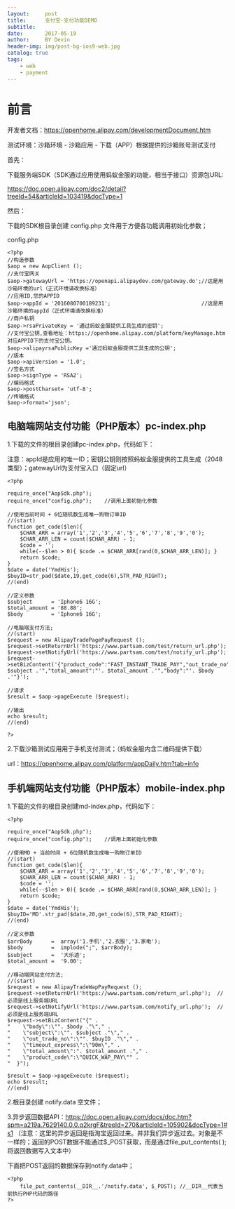 ```yaml
---
layout:     post
title:      支付宝-支付功能DEMO
subtitle:  
date:       2017-05-19
author:     BY Devin
header-img: img/post-bg-ios9-web.jpg
catalog: true
tags:
    - web  
    - payment
---
```

# 前言
开发者文档：https://openhome.alipay.com/developmentDocument.htm 

测试环境：沙箱环境 - 沙箱应用 - 下载（APP）根据提供的沙箱账号测试支付

首先：

下载服务端SDK（SDK通过应用使用蚂蚁金服的功能，相当于接口）资源包URL:

https://doc.open.alipay.com/doc2/detail?treeId=54&articleId=103419&docType=1 

然后：

下载的SDK根目录创建 config.php 文件用于方便各功能调用初始化参数；

config.php

```
<?php
//构造参数
$aop = new AopClient ();
//支付宝网关
$aop->gatewayUrl = 'https://openapi.alipaydev.com/gateway.do';//这是用沙箱环境的url（正式环境请改换标准）
//应用ID,您的APPID         
$aop->appId = '2016080700189231';                             //这是用沙箱环境的appId（正式环境请改换标准）
//商户私钥
$aop->rsaPrivateKey = '通过蚂蚁金服提供工具生成的密钥';
//支付宝公钥,查看地址：https://openhome.alipay.com/platform/keyManage.htm 对应APPID下的支付宝公钥。
$aop->alipayrsaPublicKey ='通过蚂蚁金服提供工具生成的公钥';
//版本
$aop->apiVersion = '1.0';
//签名方式
$aop->signType = 'RSA2';
//编码格式
$aop->postCharset= 'utf-8';
//传输格式
$aop->format='json';
```
## 电脑端网站支付功能（PHP版本）pc-index.php

1.下载的文件的根目录创建pc-index.php，代码如下：

注意：appId是应用的唯一ID；密钥公钥则按照蚂蚁金服提供的工具生成（2048类型）；gatewayUrl为支付宝入口（固定url）

```
<?php

require_once("AopSdk.php");
require_once("config.php");    //调用上面初始化参数

//使用当前时间 + 6位随机数生成唯一购物订单ID
//(start)
function get_code($len){
    $CHAR_ARR = array('1','2','3','4','5','6','7','8','9','0');
    $CHAR_ARR_LEN = count($CHAR_ARR) - 1;
    $code = '';
    while(--$len > 0){ $code .= $CHAR_ARR[rand(0,$CHAR_ARR_LEN)]; }
    return $code;
}
$date = date('YmdHis');
$buyID=str_pad($date,19,get_code(6),STR_PAD_RIGHT);
//(end)

//定义参数
$subject      = 'Iphone6 16G';
$total_amount = '88.88';
$body         = 'Iphone6 16G';

//电脑端支付方法;
//(start)
$request = new AlipayTradePagePayRequest ();
$request->setReturnUrl('https://www.partsam.com/test/return_url.php');
$request->setNotifyUrl('https://www.partsam.com/test/notify_url.php');
$request->setBizContent('{"product_code":"FAST_INSTANT_TRADE_PAY","out_trade_no":'.$buyID.',"subject":"'. $subject .'","total_amount":"'. $total_amount .'","body":"'. $body  .'"}');
 
//请求
$result = $aop->pageExecute ($request); 
 
//输出
echo $result;
//(end)

?>
```

2.下载沙箱测试应用用于手机支付测试；（蚂蚁金服内含二维码提供下载）

url：https://openhome.alipay.com/platform/appDaily.htm?tab=info 

## 手机端网站支付功能（PHP版本）mobile-index.php

1.下载的文件的根目录创建md-index.php，代码如下：

```
<?php

require_once("AopSdk.php");
require_once("config.php");    //调用上面初始化参数

//使用MD + 当前时间 + 6位随机数生成唯一购物订单ID
//(start)
function get_code($len){
    $CHAR_ARR = array('1','2','3','4','5','6','7','8','9','0');
    $CHAR_ARR_LEN = count($CHAR_ARR) - 1;
    $code = '';
    while(--$len > 0){ $code .= $CHAR_ARR[rand(0,$CHAR_ARR_LEN)]; }
    return $code;
}
$date = date('YmdHis');
$buyID='MD'.str_pad($date,20,get_code(6),STR_PAD_RIGHT);
//(end)

//定义参数
$arrBody      =  array('1.手机','2.衣服','3.家电');
$body         =  implode(";", $arrBody);
$subject      =  '大乐透';
$total_amount =  '9.00';

//移动端网站支付方法;
//(start)
$request = new AlipayTradeWapPayRequest ();
$request->setReturnUrl('https://www.partsam.com/return_url.php');  //必须是线上服务端URL
$request->setNotifyUrl('https://www.partsam.com/notify_url.php');  //必须是线上服务端URL
$request->setBizContent("{" .
"    \"body\":\"". $body ."\"," .
"    \"subject\":\"". $subject ."\"," .
"    \"out_trade_no\":\"". $buyID ."\"," .
"    \"timeout_express\":\"90m\"," .
"    \"total_amount\":". $total_amount ."," .
"    \"product_code\":\"QUICK_WAP_PAY\"" .
"  }");

$result = $aop->pageExecute ($request); 
echo $result;
//(end)
```

2.根目录创建 notify.data 空文件；

3.异步返回数据API：https://doc.open.alipay.com/docs/doc.htm?spm=a219a.7629140.0.0.q2krgF&treeId=270&articleId=105902&docType=1#s1 
（注意：这里的异步返回是指淘宝返回过来。并非我们异步返过去。对象是不一样的；返回的POST数据不能通过$_POST获取，而是通过file_put_contents( );将返回数据写入文本中）

下面把POST返回的数据保存到notify.data中；

```
<?php
    file_put_contents(__DIR__.'/notify.data', $_POST); //__DIR__代表当前执行PHP代码的路径
?>
```
